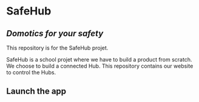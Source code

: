 # SafeHub

## _Domotics for your safety_

This repository is for the SafeHub projet.

SafeHub is a school projet where we have to build a product from scratch. We choose to build a connected Hub. This repository contains our website to control the Hubs.

## Launch the app
